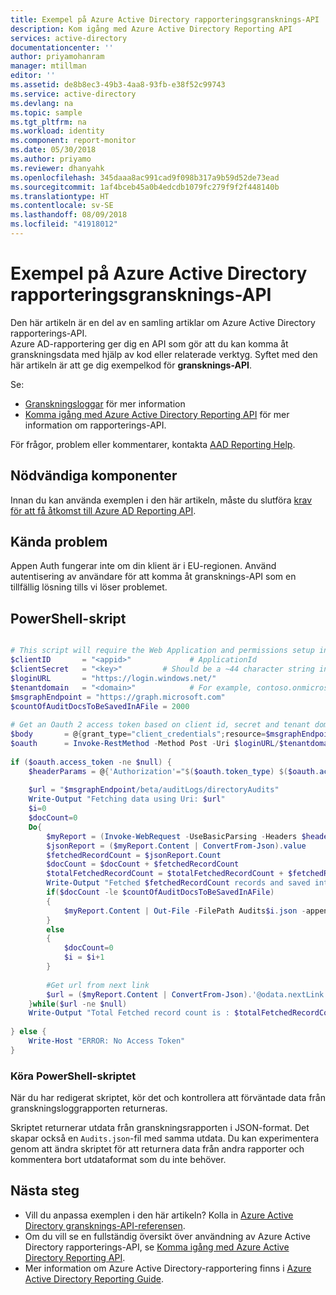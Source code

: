 ```yaml
---
title: Exempel på Azure Active Directory rapporteringsgransknings-API | Microsoft Docs
description: Kom igång med Azure Active Directory Reporting API
services: active-directory
documentationcenter: ''
author: priyamohanram
manager: mtillman
editor: ''
ms.assetid: de8b8ec3-49b3-4aa8-93fb-e38f52c99743
ms.service: active-directory
ms.devlang: na
ms.topic: sample
ms.tgt_pltfrm: na
ms.workload: identity
ms.component: report-monitor
ms.date: 05/30/2018
ms.author: priyamo
ms.reviewer: dhanyahk
ms.openlocfilehash: 345daaa8ac991cad9f098b317a9b59d52de73ead
ms.sourcegitcommit: 1af4bceb45a0b4edcdb1079fc279f9f2f448140b
ms.translationtype: HT
ms.contentlocale: sv-SE
ms.lasthandoff: 08/09/2018
ms.locfileid: "41918012"
---
```

# <a name="azure-active-directory-reporting-audit-api-samples"></a>Exempel på Azure Active Directory rapporteringsgransknings-API
Den här artikeln är en del av en samling artiklar om Azure Active Directory rapporterings-API.  
Azure AD-rapportering ger dig en API som gör att du kan komma åt granskningsdata med hjälp av kod eller relaterade verktyg.
Syftet med den här artikeln är att ge dig exempelkod för **gransknings-API**.

Se:

* [Granskningsloggar](overview-reports.md#activity-reports) för mer information
* [Komma igång med Azure Active Directory Reporting API](concept-reporting-api.md) för mer information om rapporterings-API.

För frågor, problem eller kommentarer, kontakta [AAD Reporting Help](mailto:aadreportinghelp@microsoft.com).


## <a name="prerequisites"></a>Nödvändiga komponenter
Innan du kan använda exemplen i den här artikeln, måste du slutföra [krav för att få åtkomst till Azure AD Reporting API](howto-configure-prerequisites-for-reporting-api.md).  

## <a name="known-issue"></a>Kända problem
Appen Auth fungerar inte om din klient är i EU-regionen. Använd autentisering av användare för att komma åt gransknings-API som en tillfällig lösning tills vi löser problemet. 

## <a name="powershell-script"></a>PowerShell-skript


```powershell

# This script will require the Web Application and permissions setup in Azure Active Directory
$clientID       = "<appid>"             # ApplicationId
$clientSecret   = "<key>"         # Should be a ~44 character string insert your info here
$loginURL       = "https://login.windows.net/"
$tenantdomain   = "<domain>"            # For example, contoso.onmicrosoft.com
$msgraphEndpoint = "https://graph.microsoft.com"
$countOfAuditDocsToBeSavedInAFile = 2000
    
# Get an Oauth 2 access token based on client id, secret and tenant domain
$body       = @{grant_type="client_credentials";resource=$msgraphEndpoint;client_id=$clientID;client_secret=$clientSecret}
$oauth      = Invoke-RestMethod -Method Post -Uri $loginURL/$tenantdomain/oauth2/token?api-version=1.0 -Body $body
    
if ($oauth.access_token -ne $null) {
    $headerParams = @{'Authorization'="$($oauth.token_type) $($oauth.access_token)"}
    
    $url = "$msgraphEndpoint/beta/auditLogs/directoryAudits"
    Write-Output "Fetching data using Uri: $url"
    $i=0
    $docCount=0
    Do{
        $myReport = (Invoke-WebRequest -UseBasicParsing -Headers $headerParams -Uri $url)
        $jsonReport = ($myReport.Content | ConvertFrom-Json).value
        $fetchedRecordCount = $jsonReport.Count
        $docCount = $docCount + $fetchedRecordCount
        $totalFetchedRecordCount = $totalFetchedRecordCount + $fetchedRecordCount
        Write-Output "Fetched $fetchedRecordCount records and saved into Audits$i.json"
        if($docCount -le $countOfAuditDocsToBeSavedInAFile)
        {
            $myReport.Content | Out-File -FilePath Audits$i.json -append  -Force        
        }
        else
        {           
            $docCount=0
            $i = $i+1
        }
            
        #Get url from next link
        $url = ($myReport.Content | ConvertFrom-Json).'@odata.nextLink'         
    }while($url -ne $null)
    Write-Output "Total Fetched record count is : $totalFetchedRecordCount"
                
} else {
    Write-Host "ERROR: No Access Token"
}

```

### <a name="executing-the-powershell-script"></a>Köra PowerShell-skriptet
När du har redigerat skriptet, kör det och kontrollera att förväntade data från granskningsloggrapporten returneras.

Skriptet returnerar utdata från granskningsrapporten i JSON-format. Det skapar också en `Audits.json`-fil med samma utdata. Du kan experimentera genom att ändra skriptet för att returnera data från andra rapporter och kommentera bort utdataformat som du inte behöver.





## <a name="next-steps"></a>Nästa steg
* Vill du anpassa exemplen i den här artikeln? Kolla in [Azure Active Directory gransknings-API-referensen](https://developer.microsoft.com/graph/docs/api-reference/beta/resources/directoryaudit). 
* Om du vill se en fullständig översikt över användning av Azure Active Directory rapporterings-API, se [Komma igång med Azure Active Directory Reporting API](concept-reporting-api.md).
* Mer information om Azure Active Directory-rapportering finns i [Azure Active Directory Reporting Guide](overview-reports.md).  

